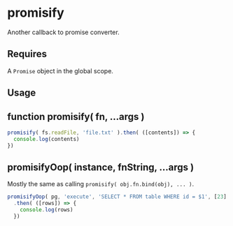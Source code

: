 # promisify
Another callback to promise converter.


## Requires

A `Promise` object in the global scope.


## Usage

## function promisify( fn, ...args )

 ```javascript
 promisify( fs.readFile, 'file.txt' ).then( ([contents]) => {
   console.log(contents)
 })
 ```

## promisifyOop( instance, fnString, ...args )

Mostly the same as calling `promisify( obj.fn.bind(obj), ... )`.

```javascript
promisifyOop( pg, 'execute', 'SELECT * FROM table WHERE id = $1', [23] )
  .then( ([rows]) => {
    console.log(rows)
  })
```
